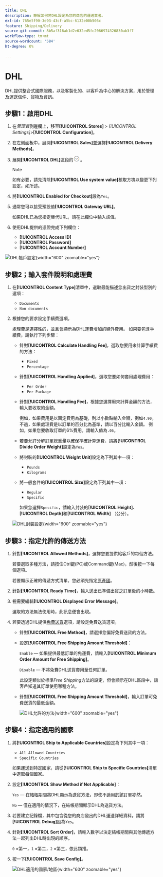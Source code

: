 ```yaml
---
title: DHL
description: 瞭解如何將DHL設定為您的商店的運送業者。
exl-id: 765e5f90-3e93-43cf-a5bc-6132e00b506c
feature: Shipping/Delivery
source-git-commit: 8b5af316ab1d2e632ed5fc2066974326830ab3f7
workflow-type: tm+mt
source-wordcount: '584'
ht-degree: 0%

---
```


# DHL

DHL提供整合式國際服務，以及客製化的、以客戶為中心的解決方案，用於管理及運送信件、貨物及資訊。

## 步驟1：啟用DHL

1. 在&#x200B;_管理員_&#x200B;側邊欄上，移至&#x200B;**[!UICONTROL Stores]** > _[!UICONTROL Settings]_>**[!UICONTROL Configuration]**。

1. 在左側面板中，展開&#x200B;**[!UICONTROL Sales]**&#x200B;並選擇&#x200B;**[!UICONTROL Delivery Methods]**。

1. 展開&#x200B;**[!UICONTROL DHL]**&#x200B;區段的![擴充選擇器](../assets/icon-display-expand.png)。

   >[!NOTE]
   >
   >如有必要，請先清除&#x200B;**[!UICONTROL Use system value]**&#x200B;核取方塊以變更下列設定，如所述。

1. 將&#x200B;**[!UICONTROL Enabled for Checkout]**&#x200B;設為`Yes`。

1. 通常您可以接受預設值&#x200B;**[!UICONTROL Gateway URL]**。

   如果DHL已為您指定替代URL，請在此欄位中輸入該值。

1. 使用DHL提供的憑證完成下列欄位：

   - **[!UICONTROL Access ID]**
   - **[!UICONTROL Password]**
   - **[!UICONTROL Account Number]**

![DHL帳戶設定](../configuration-reference/sales/assets/delivery-methods-dhl-account-settings.png){width="600" zoomable="yes"}

## 步驟2；輸入套件說明和處理費

1. 在&#x200B;**[!UICONTROL Content Type]**&#x200B;清單中，選取最能描述您出貨之封裝型別的選項：

   - `Documents`
   - `Non documents`

1. 根據您的要求設定手續費選項。

   處理費是選擇性的，並且會顯示為DHL運費增加的額外費用。 如果要包含手續費，請執行下列步驟：

   - 針對&#x200B;**[!UICONTROL Calculate Handling Fee]**，選取您要用來計算手續費的方法：

      - `Fixed`
      - `Percentage`

   - 針對&#x200B;**[!UICONTROL Handling Applied]**，選取您要如何套用處理費用：

      - `Per Order`
      - `Per Package`

   - 針對&#x200B;**[!UICONTROL Handling Fee]**，根據您選擇用來計算金額的方法，輸入要收取的金額。

     例如，如果費用是以固定費用為基礎，則以小數點輸入金額，例如`4.90`。 不過，如果處理費是以訂單的百分比為基準，請以百分比輸入金額。 例如，如果您要收取訂單的6%費用，請輸入值為`.06`。

   - 若要允許分解訂單總重量以確保準確計算運費，請將&#x200B;**[!UICONTROL Divide Order Weight]**&#x200B;設定為`Yes`。

   - 將封裝的&#x200B;**[!UICONTROL Weight Unit]**&#x200B;設定為下列其中一項：

      - `Pounds`
      - `Kilograms`

   - 將一般套件的&#x200B;**[!UICONTROL Size]**&#x200B;設定為下列其中一項：

      - `Regular`
      - `Specific`

     如果您選擇`Specific`，請輸入封裝的&#x200B;**[!UICONTROL Height]**、**[!UICONTROL Depth]**&#x200B;和&#x200B;**[!UICONTROL Width]** （公分）。

   ![DHL封裝設定](../configuration-reference/sales/assets/delivery-methods-dhl-package-settings.png){width="600" zoomable="yes"}

## 步驟3：指定允許的傳送方法

1. 針對&#x200B;**[!UICONTROL Allowed Methods]**，選擇您要提供給客戶的每個方法。

   若要選取多種方法，請按住Ctrl鍵(PC)或Command鍵(Mac)，然後按一下每個選項。

   若要顯示正確的傳遞方式清單，您必須先指定[原產國](../configuration-reference/sales/shipping-settings.md)。

1. 針對&#x200B;**[!UICONTROL Ready Time]**，輸入送出已準備出貨之訂單後的小時數。

1. 視需要編輯&#x200B;**[!UICONTROL Displayed Error Message]**。

   選取的方法無法使用時，此訊息便會出現。

1. 若要透過DHL提供[免費送貨](shipping-free.md)選項，請設定免費送貨選項。

   - 針對&#x200B;**[!UICONTROL Free Method]**，請選擇您偏好免費送貨的方法。

   - 設定&#x200B;**[!UICONTROL Free Shipping Amount Threshold]**：

     `Enable` — 如果提供最低訂單的免運費，請輸入&#x200B;**[!UICONTROL Minimum Order Amount for Free Shipping]**。

     `Disable` — 不將免費DHL送貨套用至任何訂單。

     此設定類似於標準&#x200B;_Free Shipping_&#x200B;方法的設定，但會顯示在DHL區段中，讓客戶知道其訂單使用哪種方法。

   - 針對&#x200B;**[!UICONTROL Free Shipping Amount Threshold]**，輸入訂單可免費送貨的最低金額。

     ![DHL允許的方法](../configuration-reference/sales/assets/delivery-methods-dhl-allowed-methods.png){width="600" zoomable="yes"}

## 步驟4：指定適用的國家

1. 將&#x200B;**[!UICONTROL Ship to Applicable Countries]**&#x200B;設定為下列其中一項：

   - `All Allowed Countries`
   - `Specific Countries`

   如果運送到特定國家，請從&#x200B;**[!UICONTROL Ship to Specific Countries]**&#x200B;清單中選取每個國家。

1. 設定&#x200B;**[!UICONTROL Show Method if Not Applicable]**：

   `Yes` — 在結帳期間將DHL顯示為送貨方法，即使不適用於該訂單亦然。

   `No` — 僅在適用的情況下，在結帳期間顯示DHL為送貨方法。

1. 若要建立記錄檔，其中包含從您的商店發出的DHL運送詳細資料，請將&#x200B;**[!UICONTROL Debug]**&#x200B;設為`Yes`。

1. 針對&#x200B;**[!UICONTROL Sort Order]**，請輸入數字以決定結帳期間與其他傳遞方法一起列出DHL時出現的順序。

   `0` =第一，`1` =第二，`2` =第三，依此類推。

1. 按一下&#x200B;**[!UICONTROL Save Config]**。

   ![DHL適用的國家/地區](../configuration-reference/sales/assets/delivery-methods-dhl-applicable-countries.png){width="600" zoomable="yes"}
